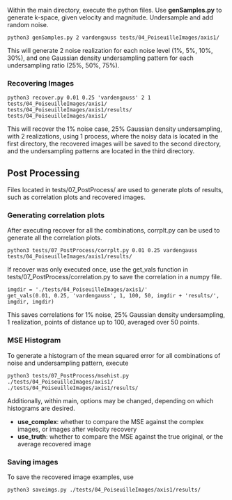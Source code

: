 Within the main directory, execute the python files. Use **genSamples.py** to generate k-space, given velocity and magnitude. Undersample and add random noise.

```
python3 genSamples.py 2 vardengauss tests/04_PoiseuilleImages/axis1/
```
This will generate 2 noise realization for each noise level (1%, 5%, 10%, 30%), and one Gaussian density undersampling pattern for each undersampling ratio (25%, 50%, 75%). 

### Recovering Images
``` 
python3 recover.py 0.01 0.25 'vardengauss' 2 1 tests/04_PoiseuilleImages/axis1/ tests/04_PoiseuilleImages/axis1/results/ tests/04_PoiseuilleImages/axis1/
```
This will recover the 1% noise case, 25% Gaussian density undersampling, with 2 realizations, using 1 process, where the noisy data is located in the first directory, the recovered images will be saved to the second directory, and the undersampling patterns are located in the third directory.

## Post Processing
Files located in tests/07_PostProcess/ are used to generate plots of results, such as correlation plots and recovered images.

### Generating correlation plots

After executing recover for all the combinations, corrplt.py can be used to generate all the correlation plots.

```
python3 tests/07_PostProcess/corrplt.py 0.01 0.25 vardengauss tests/04_PoiseuilleImages/axis1/results/
```

If recover was only executed once, use the get_vals function in tests/07_PostProcess/correlation.py to save the correlation in a numpy file.

```
imgdir = './tests/04_PoiseuilleImages/axis1/'
get_vals(0.01, 0.25, 'vardengauss', 1, 100, 50, imgdir + 'results/', imgdir, imgdir) 
``` 
This saves correlations for 1% noise, 25% Gaussian density undersampling, 1 realization, points of distance up to 100, averaged over 50 points.

### MSE Histogram
To generate a histogram of the mean squared error for all combinations of noise and undersampling pattern, execute
```
python3 tests/07_PostProcess/msehist.py ./tests/04_PoiseuilleImages/axis1/ ./tests/04_PoiseuilleImages/axis1/results/
```
Additionally, within main, options may be changed, depending on which histograms are desired.

* **use_complex**: whether to compare the MSE against the complex images, or images after velocity recovery
* **use_truth**: whether to compare the MSE against the true original, or the average recovered image

### Saving images

To save the recovered image examples, use 
```
python3 saveimgs.py ./tests/04_PoiseuilleImages/axis1/results/
```
